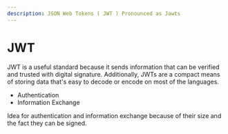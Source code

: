 ```yaml
---
description: JSON Web Tokens ( JWT ) Pronounced as Jawts
---
```


# JWT

JWT is a useful standard because it sends information that can be verified and trusted with digital signature. Additionally, JWTs are a compact means of storing data that's easy to decode or encode on most of the languages.

* Authentication
* Information Exchange

Idea for authentication and information exchange because of their size and the fact they can be signed.

